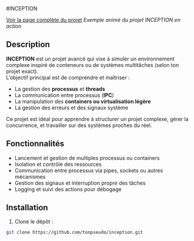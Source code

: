 #INCEPTION

[Voir la page complète du projet]([https://tonpseudo.github.io/nom-du-repo/](https://tuto.grademe.fr/inception))
*Exemple animé du projet INCEPTION en action*

## Description
**INCEPTION** est un projet avancé qui vise à simuler un environnement complexe inspiré de conteneurs ou de systèmes multitâches (selon ton projet exact).  
L’objectif principal est de comprendre et maîtriser :

- La gestion des **processus** et **threads**  
- La communication entre processus (**IPC**)  
- La manipulation des **containers ou virtualisation légère**  
- La gestion des erreurs et des signaux système  

Ce projet est idéal pour apprendre à structurer un projet complexe, gérer la concurrence, et travailler sur des systèmes proches du réel.

## Fonctionnalités
- Lancement et gestion de multiples processus ou containers  
- Isolation et contrôle des ressources  
- Communication entre processus via pipes, sockets ou autres mécanismes  
- Gestion des signaux et interruption propre des tâches  
- Logging et suivi des actions pour débogage

## Installation

1. Clone le dépôt :  
```bash
git clone https://github.com/tonpseudo/inception.git
